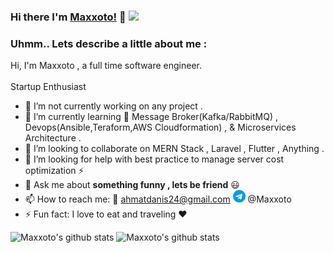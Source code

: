 ### Hi there  I'm [Maxxoto!](https://maxxoto.github.io)  👋 ![](https://visitor-badge.glitch.me/badge?page_id=maxxoto.maxxoto)

### Uhmm.. Lets describe a little about me :
  Hi, I'm Maxxoto , a full time software engineer.<br><br>
  Startup Enthusiast
  
- 🔭 I’m not currently working on any project . 
- 🌱 I’m currently learning :email: Message Broker(Kafka/RabbitMQ) , Devops(Ansible,Teraform,AWS Cloudformation) , & Microservices Architecture .
- 👯 I’m looking to collaborate on MERN Stack , Laravel , Flutter , Anything .
- 🤔 I’m looking for help with best practice to manage server cost optimization :zap:
- 💬 Ask me about **something funny , lets be friend** :smiley:
- 📫 How to reach me: :email: ahmatdanis24@gmail.com  <img src='https://raw.githubusercontent.com/Maxxoto/Maxxoto/master/telegram.svg' height='20'> @Maxxoto
- ⚡ Fun fact: I love to eat and traveling :heart:


![Maxxoto's github stats](https://github-readme-stats.vercel.app/api/top-langs/?username=maxxoto&layout=compact&hide_border=true)
![Maxxoto's github stats](https://github-readme-stats.vercel.app/api?username=Maxxoto&show_icons=true&hide_border=true)
